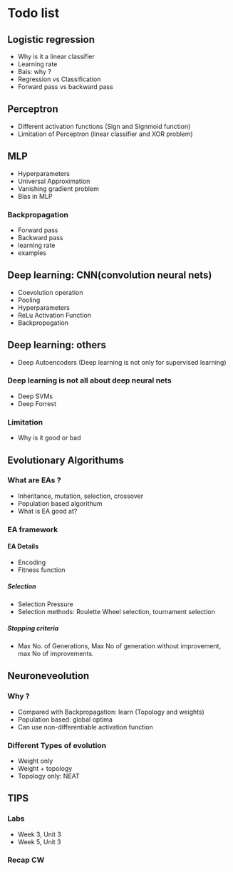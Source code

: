 # Todo list 

## Logistic regression 
- Why is it a linear classifier 
- Learning rate 
- Bais: why ? 
- Regression vs Classification 
- Forward pass vs backward pass

## Perceptron 
- Different activation functions (Sign and Signmoid function)
- Limitation of Perceptron (linear classifier and XOR problem)

## MLP
- Hyperparameters 
- Universal Approximation 
- Vanishing gradient problem 
- Bias in MLP
### Backpropagation 
- Forward pass 
- Backward pass 
- learning rate 
- examples 

## Deep learning: CNN(convolution neural nets)
- Coevolution operation 
- Pooling 
- Hyperparameters
- ReLu Activation Function
- Backpropogation

## Deep learning: others 
- Deep Autoencoders (Deep learning is not only for supervised learning)

### Deep learning is not all about deep neural nets 
- Deep SVMs 
- Deep Forrest 

### Limitation
- Why is it good or bad 

## Evolutionary Algorithums 
### What are EAs ?
- Inheritance, mutation, selection, crossover 
- Population based algorithum 
- What is EA good at?
### EA framework 
#### EA Details 
- Encoding 
- Fitness function 
##### Selection 
- Selection Pressure 
- Selection methods: Roulette Wheel selection, tournament selection 
##### Stopping criteria 
- Max No. of Generations, Max No of generation without improvement, max No of improvements.

## Neuroneveolution 
### Why ? 
- Compared with Backpropagation: learn (Topology and weights)
- Population based: global optima
- Can use non-differentiable activation function 
### Different Types of evolution 
- Weight only 
- Weight + topology 
- Topology only: NEAT

## TIPS

### Labs 
- Week 3, Unit 3
- Week 5, Unit 3

### Recap CW 

